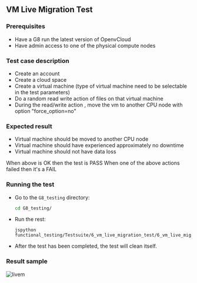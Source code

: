 ## VM Live Migration Test

### Prerequisites
- Have a G8 run the latest version of OpenvCloud
- Have admin access to one of the physical compute nodes

### Test case description
- Create an account
- Create a cloud space
- Create a virtual machine (type of virtual machine need to be selectable in the test parameters)
- Do a random read write action of files on that virtual machine
- During the read/write action , move the vm to another CPU node with option "force_option=no"

### Expected result
- Virtual machine should be moved to another CPU node
- Virtual machine should have experienced approximately no downtime
- Virtual machine should not have data loss  

When above is OK then the test is PASS
When one of the above actions failed then it's a FAIL

### Running the test
- Go to the `G8_testing` directory:
  ```bash
  cd G8_testing/
  ```

- Run the rest:  
  ```
  jspython functional_testing/Testsuite/6_vm_live_migration_test/6_vm_live_migration_test.py 
  ```

- After the test has been completed, the test will clean itself.

### Result sample

![livem](https://cloud.githubusercontent.com/assets/15011431/16177906/76a13782-3642-11e6-9986-209a8c807f5d.png)
